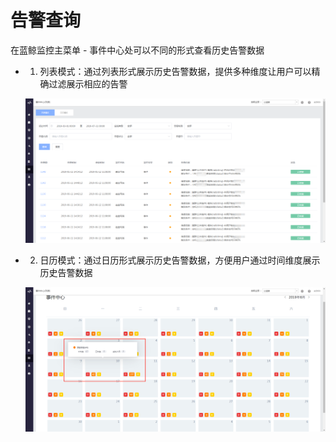 # 告警查询 

在蓝鲸监控主菜单 - 事件中心处可以不同的形式查看历史告警数据

  - 1. 列表模式：通过列表形式展示历史告警数据，提供多种维度让用户可以精确过滤展示相应的告警

    ![](../../media/monitor_check_alarm.png)

  - 2. 日历模式：通过日历形式展示历史告警数据，方便用户通过时间维度展示历史告警数据

    ![](../../media/monitor_check_alarm2.png)
